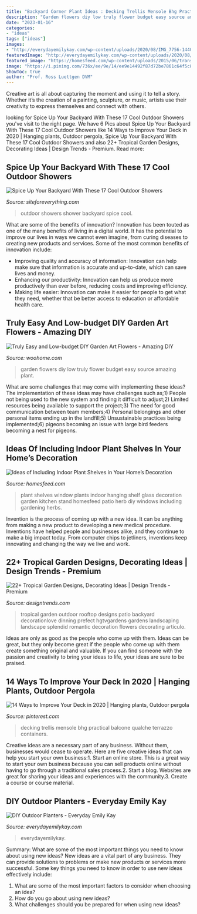 ```yaml
---
title: "Backyard Corner Plant Ideas : Decking Trellis Mensole Bhg Practical Balcone Qualche Terrazzo Containers"
description: "Garden flowers diy low truly flower budget easy source amazing plant"
date: "2023-01-16"
categories:
- "ideas"
tags: ["ideas"]
images:
- "http://everydayemilykay.com/wp-content/uploads/2020/08/IMG_7756-1440x1920.jpg"
featuredImage: "http://everydayemilykay.com/wp-content/uploads/2020/08/IMG_7756-1440x1920.jpg"
featured_image: "https://homesfeed.com/wp-content/uploads/2015/06/transparent-glass-plant-shelves-near-the-glass-window.jpg"
image: "https://i.pinimg.com/736x/ee/9e/14/ee9e14492f87d72be7861c64f5c8847e.jpg"
ShowToc: true
author: "Prof. Ross Luettgen DVM"
---
```



Creative art is all about capturing the moment and using it to tell a story. Whether it’s the creation of a painting, sculpture, or music, artists use their creativity to express themselves and connect with others.

	

		
looking for Spice Up Your Backyard With These 17 Cool Outdoor Showers you've visit to the right page. We have 6 Pics about Spice Up Your Backyard With These 17 Cool Outdoor Showers like 14 Ways to Improve Your Deck in 2020 | Hanging plants, Outdoor pergola, Spice Up Your Backyard With These 17 Cool Outdoor Showers and also 22+ Tropical Garden Designs, Decorating Ideas | Design Trends - Premium. Read more:
		
    
## Spice Up Your Backyard With These 17 Cool Outdoor Showers

<img loading=lazy src="http://siteforeverything.com/wp-content/uploads/2016/04/Outdoor-Shower-9.jpg" onerror="this.onerror=null;this.src='https://tse3.mm.bing.net/th?id=OIP.0eXLz_6_uZ-mY6nXD-YILAHaJ4&amp;pid=15.1';" alt="Spice Up Your Backyard With These 17 Cool Outdoor Showers">

_Source: siteforeverything.com_

>outdoor showers shower backyard spice cool. 

	

What are some of the benefits of innovation?
Innovation has been touted as one of the many benefits of living in a digital world. It has the potential to improve our lives in ways we cannot even imagine, from curing diseases to creating new products and services. Some of the most common benefits of innovation include: 
- Improving quality and accuracy of information: Innovation can help make sure that information is accurate and up-to-date, which can save lives and money. 
- Enhancing our productivity: Innovation can help us produce more productively than ever before, reducing costs and improving efficiency. 
- Making life easier: Innovation can make it easier for people to get what they need, whether that be better access to education or affordable health care.

    
## Truly Easy And Low-budget DIY Garden Art Flowers - Amazing DIY

<img loading=lazy src="http://www.woohome.com/wp-content/uploads/2016/02/art-flower-garden-18.jpg" onerror="this.onerror=null;this.src='https://tse4.mm.bing.net/th?id=OIP.X6Ic02aSCz8dVUEFv3o7aAHaLH&amp;pid=15.1';" alt="Truly Easy and Low-budget DIY Garden Art Flowers - Amazing DIY">

_Source: woohome.com_

>garden flowers diy low truly flower budget easy source amazing plant. 

	

What are some challenges that may come with implementing these ideas?
The implementation of these ideas may have challenges such as;1) People not being used to the new system and finding it difficult to adjust;2) Limited resources being available to support the project;3) The need for good communication between team members;4) Personal belongings and other personal items ending up in the landfill;5) Unsustainable practices being implemented;6) pigeons becoming an issue with large bird feeders becoming a nest for pigeons.

    
## Ideas Of Including Indoor Plant Shelves In Your Home’s Decoration

<img loading=lazy src="https://homesfeed.com/wp-content/uploads/2015/06/transparent-glass-plant-shelves-near-the-glass-window.jpg" onerror="this.onerror=null;this.src='https://tse1.mm.bing.net/th?id=OIP.tx6FOuWAwVa6WP-EwEE-bwHaJ4&amp;pid=15.1';" alt="Ideas of Including Indoor Plant Shelves in Your Home’s Decoration">

_Source: homesfeed.com_

>plant shelves window plants indoor hanging shelf glass decoration garden kitchen stand homesfeed patio herb diy windows including gardening herbs. 

	

Invention is the process of coming up with a new idea. It can be anything from making a new product to developing a new medical procedure. Inventions have helped people and businesses alike, and they continue to make a big impact today. From computer chips to jetliners, inventions keep innovating and changing the way we live and work.

    
## 22+ Tropical Garden Designs, Decorating Ideas | Design Trends - Premium

<img loading=lazy src="https://images.designtrends.com/wp-content/uploads/2016/02/29063458/Prefect-Outdoor-Dinning-Tropical-Garden.jpeg" onerror="this.onerror=null;this.src='https://tse4.mm.bing.net/th?id=OIP.TaZXI8K62rzGeWj8wI-ddgHaJ4&amp;pid=15.1';" alt="22+ Tropical Garden Designs, Decorating Ideas | Design Trends - Premium">

_Source: designtrends.com_

>tropical garden outdoor rooftop designs patio backyard decorationlove dinning prefect hgtvgardens gardens landscaping landscape splendid romantic decoration flowers decorating artículo. 

	

Ideas are only as good as the people who come up with them.
Ideas can be great, but they only become great if the people who come up with them create something original and valuable. If you can find someone with the passion and creativity to bring your ideas to life, your ideas are sure to be praised.

    
## 14 Ways To Improve Your Deck In 2020 | Hanging Plants, Outdoor Pergola

<img loading=lazy src="https://i.pinimg.com/736x/ee/9e/14/ee9e14492f87d72be7861c64f5c8847e.jpg" onerror="this.onerror=null;this.src='https://tse4.mm.bing.net/th?id=OIP.0XtUf49y4W_azM2qOC784QHaJ3&amp;pid=15.1';" alt="14 Ways to Improve Your Deck in 2020 | Hanging plants, Outdoor pergola">

_Source: pinterest.com_

>decking trellis mensole bhg practical balcone qualche terrazzo containers. 

	

Creative ideas are a necessary part of any business. Without them, businesses would cease to operate. Here are five creative ideas that can help you start your own business:1. Start an online store. This is a great way to start your own business because you can sell products online without having to go through a traditional sales process.2. Start a blog. Websites are great for sharing your ideas and experiences with the community.3. Create a course or course material.

    
## DIY Outdoor Planters - Everyday Emily Kay

<img loading=lazy src="http://everydayemilykay.com/wp-content/uploads/2020/08/IMG_7756-1440x1920.jpg" onerror="this.onerror=null;this.src='https://tse4.mm.bing.net/th?id=OIP.eOvub_NNiPVwz-MxI2EvLgHaJ4&amp;pid=15.1';" alt="DIY Outdoor Planters - Everyday Emily Kay">

_Source: everydayemilykay.com_

>everydayemilykay. 

	

Summary: What are some of the most important things you need to know about using new ideas?
New ideas are a vital part of any business. They can provide solutions to problems or make new products or services more successful. Some key things you need to know in order to use new ideas effectively include:
1. What are some of the most important factors to consider when choosing an idea?
2. How do you go about using new ideas?
3. What challenges should you be prepared for when using new ideas?

